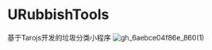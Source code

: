 # URubbishTools
基于Tarojs开发的垃圾分类小程序
![gh_6aebce04f86e_860(1)](https://user-images.githubusercontent.com/76460624/170849844-690e5601-011d-4a12-b05c-3074ce0cd1ec.jpg)
